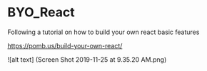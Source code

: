 # BYO_React

Following a tutorial on how to build your own react basic features

https://pomb.us/build-your-own-react/

![alt text] (Screen Shot 2019-11-25 at 9.35.20 AM.png)
